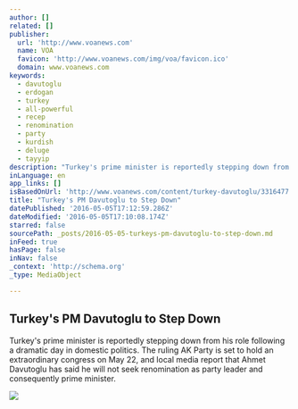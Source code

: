 ```yaml
---
author: []
related: []
publisher:
  url: 'http://www.voanews.com'
  name: VOA
  favicon: 'http://www.voanews.com/img/voa/favicon.ico'
  domain: www.voanews.com
keywords:
  - davutoglu
  - erdogan
  - turkey
  - all-powerful
  - recep
  - renomination
  - party
  - kurdish
  - deluge
  - tayyip
description: "Turkey's prime minister is reportedly stepping down from his role following a dramatic day in domestic politics. The ruling AK Party is set to hold an extraordinary congress on May 22, and local media report that Ahmet Davutoglu has said he will not seek renomination as party leader and consequently prime minister."
inLanguage: en
app_links: []
isBasedOnUrl: 'http://www.voanews.com/content/turkey-davutoglu/3316477.html'
title: "Turkey's PM Davutoglu to Step Down"
datePublished: '2016-05-05T17:12:59.286Z'
dateModified: '2016-05-05T17:10:08.174Z'
starred: false
sourcePath: _posts/2016-05-05-turkeys-pm-davutoglu-to-step-down.md
inFeed: true
hasPage: false
inNav: false
_context: 'http://schema.org'
_type: MediaObject

---
```

<article style=""><h1>Turkey's PM Davutoglu to Step Down</h1><p>Turkey's prime minister is reportedly stepping down from his role following a dramatic day in domestic politics. The ruling AK Party is set to hold an extraordinary congress on May 22, and local media report that Ahmet Davutoglu has said he will not seek renomination as party leader and consequently prime minister.</p><img src="http://gdb.voanews.com/AC0AE6AF-CCD0-4063-BE9E-8C646DF72426_mw1024_mh1024_s.jpg" /></article>